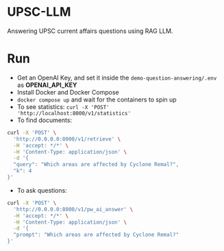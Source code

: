 # UPSC-LLM
Answering UPSC current affairs questions using RAG LLM.

# Run
- Get an OpenAI Key, and set it inside the `demo-question-answering/.env` as **OPENAI_API_KEY**
- Install Docker and Docker Compose
- `docker compose up` and wait for the containers to spin up
- To see statistics: `curl -X 'POST' 'http://localhost:8000/v1/statistics'`
- To find documents:
```bash
curl -X 'POST' \
  'http://0.0.0.0:8000/v1/retrieve' \
  -H 'accept: */*' \
  -H 'Content-Type: application/json' \
  -d '{
  "query": "Which areas are affected by Cyclone Remal?",
  "k": 4
}'
```
- To ask questions: 
```bash
curl -X 'POST' \
  'http://0.0.0.0:8000/v1/pw_ai_answer' \
  -H 'accept: */*' \
  -H 'Content-Type: application/json' \
  -d '{
  "prompt": "Which areas are affected by Cyclone Remal?"
}'
```
